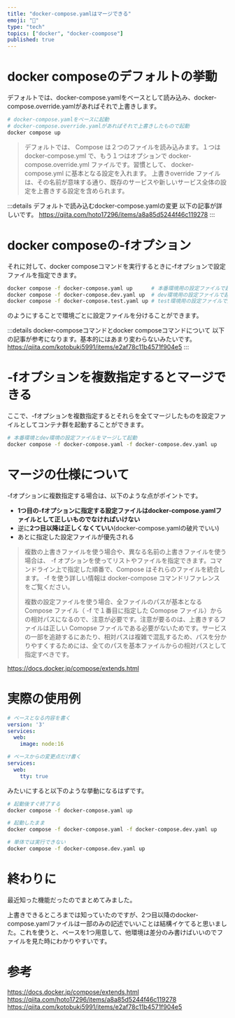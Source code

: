 ```yaml
---
title: "docker-compose.yamlはマージできる"
emoji: "👋"
type: "tech"
topics: ["docker", "docker-coompose"]
published: true
---
```

# docker composeのデフォルトの挙動
デフォルトでは、docker-compose.yamlをベースとして読み込み、docker-compose.override.yamlがあればそれで上書きします。
```bash
# docker-compose.yamlをベースに起動
# docker-compose.override.yamlがあればそれで上書きしたもので起動
docker compose up
```
> デフォルトでは、 Compose は２つのファイルを読み込みます。１つは docker-compose.yml で、もう１つはオプションで docker-compose.override.yml ファイルです。習慣として、 docker-compose.yml に基本となる設定を入れます。 上書きoverride ファイルは、その名前が意味する通り、既存のサービスや新しいサービス全体の設定を上書きする設定を含められます。

:::details デフォルトで読み込むdocker-compose.yamlの変更
以下の記事が詳しいです。
https://qiita.com/hoto17296/items/a8a85d5244f46c119278
:::

# docker composeの-fオプション
それに対して、docker composeコマンドを実行するときに-fオプションで設定ファイルを指定できます。
```bash
docker compose -f docker-compose.yaml up      # 本番環境用の設定ファイルで起動
docker compose -f docker-compose.dev.yaml up  # dev環境用の設定ファイルで起動
docker compose -f docker-compose.test.yaml up # test環境用の設定ファイルで起動
```
のようにすることで環境ごとに設定ファイルを分けることができます。

:::details docker-composeコマンドとdocker composeコマンドについて
以下の記事が参考になります。基本的にはあまり変わらないみたいです。
https://qiita.com/kotobuki5991/items/e2af78c11b4571f904e5
:::

# -fオプションを複数指定するとマージできる
ここで、-fオプションを複数指定するとそれらを全てマージしたものを設定ファイルとしてコンテナ群を起動することができます。
```bash
# 本番環境とdev環境の設定ファイルをマージして起動
docker compose -f docker-compose.yaml -f docker-compose.dev.yaml up
```

# マージの仕様について
-fオプションに複数指定する場合は、以下のような点がポイントです。
- **1つ目の-fオプションに指定する設定ファイルはdocker-compose.yamlファイルとして正しいものでなければいけない**
- 逆に**2つ目以降は正しくなくていい**(docker-compose.yamlの破片でいい)
- あとに指定した設定ファイルが優先される

> 複数の上書きファイルを使う場合や、異なる名前の上書きファイルを使う場合は、 -f オプションを使ってリストやファイルを指定できます。コマンドライン上で指定した順番で、Compose はそれらのファイルを統合します。 -f を使う詳しい情報は docker-compose コマンドリファレンス をご覧ください。
>
> 複数の設定ファイルを使う場合、全ファイルのパスが基本となる Compose ファイル（ -f で１番目に指定した Comopse ファイル）からの相対パスになるので、注意が必要です。注意が要るのは、上書きするファイルは正しい Comopse ファイルである必要がないためです。サービスの一部を追跡するにあたり、相対パスは複雑で混乱するため、パスを分かりやすくするためには、全てのパスを基本ファイルからの相対パスとして指定すべきです。

https://docs.docker.jp/compose/extends.html


# 実際の使用例
```yaml:docker-compose.yaml
# ベースとなる内容を書く
version: '3'
services:
  web:
    image: node:16
```
```yaml:docker-compose.dev.yaml
# ベースからの変更点だけ書く
services:
  web:
    tty: true
```
みたいにすると以下のような挙動になるはずです。
```bash
# 起動後すぐ終了する
docker compose -f docker-compose.yaml up

# 起動したまま
docker compose -f docker-compose.yaml -f docker-compose.dev.yaml up

# 単体では実行できない
docker compose -f docker-compose.dev.yaml up
```

# 終わりに
最近知った機能だったのでまとめてみました。

上書きできるところまでは知っていたのですが、2つ目以降のdocker-compose.yamlファイルは一部のみの記述でいいことは結構イケてると思いました。これを使うと、ベースを1つ用意して、他環境は差分のみ書けばいいのでファイルを見た時にわかりやすいです。

# 参考
https://docs.docker.jp/compose/extends.html
https://qiita.com/hoto17296/items/a8a85d5244f46c119278
https://qiita.com/kotobuki5991/items/e2af78c11b4571f904e5